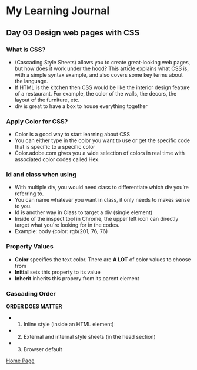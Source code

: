 # My Learning Journal

## Day 03 Design web pages with CSS

### What is CSS?
- (Cascading Style Sheets) allows you to create great-looking web pages, but how does it work under the hood? This article explains what CSS is, with a simple syntax example, and also covers some key terms about the language.
- If HTML is the kitchen then CSS would be like the interior design feature of a restaurant. For example, the color of the walls, the decors, the layout of the furniture, etc. 
- div is great to have a box to house everything together

### Apply Color for CSS?
- Color is a good way to start learning about CSS
- You can either type in the color you want to use or get the specific code that is specific to a specific color
- Color.adobe.com gives you a wide selection of colors in real time with associated color codes called Hex.

### Id and class when using <div> 
- With multiple div, you would need class to differentiate which div you’re referring to. 
- You can name whatever you want in class, it only needs to makes sense to you.
- Id is another way in Class to target a div (single element)
- Inside of the inspect tool in Chrome, the upper left icon can directly target what you're looking for in the codes. 
- Example: body {color: rgb(201, 76, 76)

### Property Values
- **Color** specifies the text color. There are **A LOT** of color values to choose from
- **Initial** sets this property to its value
- **Inherit** inherits this propery from its parent element

### Cascading Order
**ORDER DOES MATTER**
- 1) Inline style (inside an HTML element)
- 2) External and internal style sheets (in the head section)
- 3) Browser default
  

  
[Home Page](https://kenney-yang.github.io/reading-notes/)


